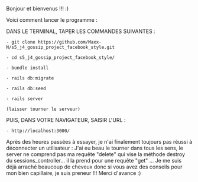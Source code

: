 Bonjour et bienvenus !!! :) 

Voici comment lancer le programme : 

  DANS LE TERMINAL, TAPER LES COMMANDES SUIVANTES : 

    - git clone https://github.com/Maxx-N/s5_j4_gossip_project_facebook_style.git

    - cd s5_j4_gossip_project_facebook_style/

    - bundle install

    - rails db:migrate

    - rails db:seed

    - rails server
    
    (laisser tourner le serveur)

  PUIS, DANS VOTRE NAVIGATEUR, SAISIR L'URL : 

    - http://localhost:3000/


Après des heures passées à essayer, je n'ai finalement toujours pas réussi à déconnecter un utilisateur : J'ai eu beau le tourner dans tous les sens, le server ne comprend pas ma requête "delete" qui vise la méthode destroy du sessions_controller... il la prend pour une requête "get" ...
Je me suis déjà arraché beaucoup de cheveux donc si vous avez des conseils pour mon bien capillaire, je suis preneur !!! Merci d'avance :)

  
